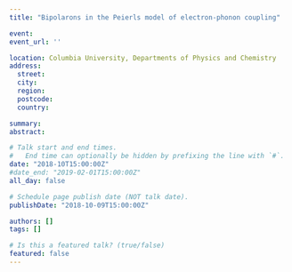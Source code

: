 ```yaml
---
title: "Bipolarons in the Peierls model of electron-phonon coupling"

event: 
event_url: ''

location: Columbia University, Departments of Physics and Chemistry
address:
  street: 
  city: 
  region: 
  postcode: 
  country: 

summary: 
abstract:

# Talk start and end times.
#   End time can optionally be hidden by prefixing the line with `#`.
date: "2018-10T15:00:00Z"
#date_end: "2019-02-01T15:00:00Z"
all_day: false

# Schedule page publish date (NOT talk date).
publishDate: "2018-10-09T15:00:00Z"

authors: []
tags: []

# Is this a featured talk? (true/false)
featured: false
---
```

